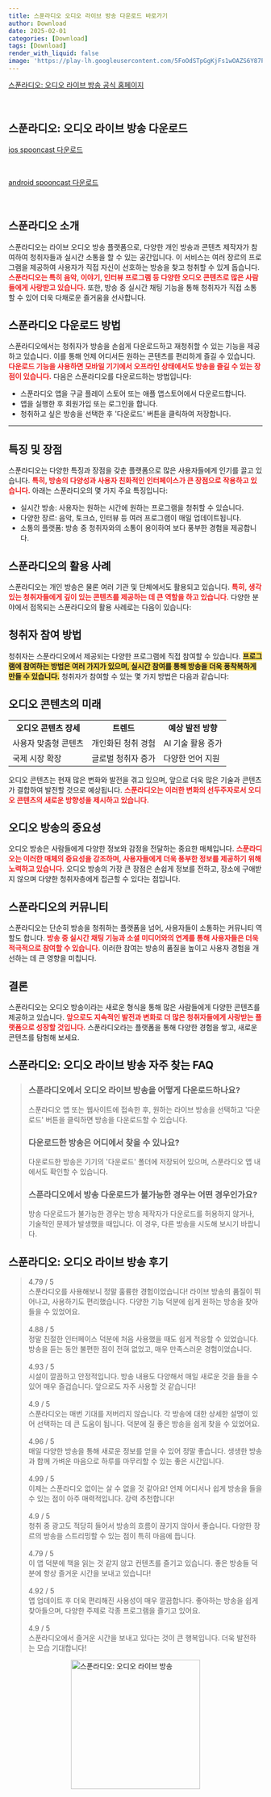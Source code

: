 ```yaml
---
title: 스푼라디오 오디오 라이브 방송 다운로드 바로가기
author: Download
date: 2025-02-01
categories: [Download]
tags: [Download]
render_with_liquid: false
image: 'https://play-lh.googleusercontent.com/5FoOdSTpGgKjFs1wOAZS6Y87PEypkZvbYYAJdRc-ntaZ36L7nI9mThePTaoA0f5lzBRr=s256-rw'
---
```

<p><a class='click-button' title='스푼라디오: 오디오 라이브 방송' href='https://www.spooncast.net/kr' rel='nofollow'>스푼라디오: 오디오 라이브 방송 공식 홈페이지</a></p><br>
<h2 id='스푼라디오: 오디오 라이브 방송_다운로드'>스푼라디오: 오디오 라이브 방송 다운로드</h2>
<p><a class="click-button ios" title="spooncast 다운로드" href="https://apps.apple.com/kr/app/%EC%8A%A4%ED%91%BC%EB%9D%BC%EB%94%94%EC%98%A4-%EC%98%A4%EB%94%94%EC%98%A4-%EB%9D%BC%EC%9D%B4%EB%B8%8C-%EB%B0%A9%EC%86%A1/id1040047095" rel="nofollow">ios spooncast 다운로드</a></p><br>
<p><a class="click-button android" title="spooncast 다운로드" href="https://play.google.comhttps://play.google.com/store/apps/details?id=co.spoonme" rel="nofollow">android spooncast 다운로드</a></p><br>


<h2 id='스푼라디오 소개'>스푼라디오 소개</h2>

<p>스푼라디오는 라이브 오디오 방송 플랫폼으로, 다양한 개인 방송과 콘텐츠 제작자가 참여하여 청취자들과 실시간 소통을 할 수 있는 공간입니다. 이 서비스는 여러 장르의 프로그램을 제공하여 사용자가 직접 자신이 선호하는 방송을 찾고 청취할 수 있게 돕습니다. <b><span style="color: #ee2323;">스푼라디오는 특히 음악, 이야기, 인터뷰 프로그램 등 다양한 오디오 콘텐츠로 많은 사람들에게 사랑받고 있습니다.</span></b> 또한, 방송 중 실시간 채팅 기능을 통해 청취자가 직접 소통할 수 있어 더욱 다채로운 즐거움을 선사합니다.</p>

<h2 id='스푼라디오 다운로드 방법'>스푼라디오 다운로드 방법</h2>

<p>스푼라디오에서는 청취자가 방송을 손쉽게 다운로드하고 재청취할 수 있는 기능을 제공하고 있습니다. 이를 통해 언제 어디서든 원하는 콘텐츠를 편리하게 즐길 수 있습니다. <b><span style="color: #ee2323;">다운로드 기능을 사용하면 모바일 기기에서 오프라인 상태에서도 방송을 즐길 수 있는 장점이 있습니다.</span></b> 다음은 스푼라디오를 다운로드하는 방법입니다:</p>

<ul>
    <li>스푼라디오 앱을 구글 플레이 스토어 또는 애플 앱스토어에서 다운로드합니다.</li>
    <li>앱을 실행한 후 회원가입 또는 로그인을 합니다.</li>
    <li>청취하고 싶은 방송을 선택한 후 '다운로드' 버튼을 클릭하여 저장합니다.</li>
</ul>

<hr />

<h2 id='특징 및 장점'>특징 및 장점</h2>

<p>스푼라디오는 다양한 특징과 장점을 갖춘 플랫폼으로 많은 사용자들에게 인기를 끌고 있습니다. <b><span style="color: #ee2323;">특히, 방송의 다양성과 사용자 친화적인 인터페이스가 큰 장점으로 작용하고 있습니다.</span></b> 아래는 스푼라디오의 몇 가지 주요 특징입니다:</p>

<ul>
    <li>실시간 방송: 사용자는 원하는 시간에 원하는 프로그램을 청취할 수 있습니다.</li>
    <li>다양한 장르: 음악, 토크쇼, 인터뷰 등 여러 프로그램이 매일 업데이트됩니다.</li>
    <li>소통의 플랫폼: 방송 중 청취자와의 소통이 용이하여 보다 풍부한 경험을 제공합니다.</li>
</ul>

<h2 id='스푼라디오의 활용 사례'>스푼라디오의 활용 사례</h2>

<p>스푼라디오는 개인 방송은 물론 여러 기관 및 단체에서도 활용되고 있습니다. <b><span style="color: #ee2323;">특히, 생각 있는 청취자들에게 깊이 있는 콘텐츠를 제공하는 데 큰 역할을 하고 있습니다.</span></b> 다양한 분야에서 접목되는 스푼라디오의 활용 사례로는 다음이 있습니다:</p>

<h2 id='청취자 참여 방법'>청취자 참여 방법</h2>

<p>청취자는 스푼라디오에서 제공되는 다양한 프로그램에 직접 참여할 수 있습니다. <b><span style="background-color: #ffe066;">프로그램에 참여하는 방법은 여러 가지가 있으며, 실시간 참여를 통해 방송을 더욱 풍착복하게 만들 수 있습니다.</span></b> 청취자가 참여할 수 있는 몇 가지 방법은 다음과 같습니다:</p>

<h2 id='오디오 콘텐츠의 미래'>오디오 콘텐츠의 미래</h2>

<table>
    <tr>
        <td style="text-align: center; height: 17px;"><b>오디오 콘텐츠 장세</b></td>
        <td style="text-align: center; height: 17px;"><b>트렌드</b></td>
        <td style="text-align: center; height: 17px;"><b>예상 발전 방향</b></td>
    </tr>
    <tr>
        <td>사용자 맞춤형 콘텐츠</td>
        <td>개인화된 청취 경험</td>
        <td>AI 기술 활용 증가</td>
    </tr>
    <tr>
        <td>국제 시장 확장</td>
        <td>글로벌 청취자 증가</td>
        <td>다양한 언어 지원</td>
    </tr>
</table>

<p>오디오 콘텐츠는 현재 많은 변화와 발전을 겪고 있으며, 앞으로 더욱 많은 기술과 콘텐츠가 결합하여 발전할 것으로 예상됩니다. <b><span style="color: #ee2323;">스푼라디오는 이러한 변화의 선두주자로서 오디오 콘텐츠의 새로운 방향성을 제시하고 있습니다.</span></b></p>

<h2 id='오디오 방송의 중요성'>오디오 방송의 중요성</h2>

<p>오디오 방송은 사람들에게 다양한 정보와 감정을 전달하는 중요한 매체입니다. <b><span style="color: #ee2323;">스푼라디오는 이러한 매체의 중요성을 강조하며, 사용자들에게 더욱 풍부한 정보를 제공하기 위해 노력하고 있습니다.</span></b> 오디오 방송의 가장 큰 장점은 손쉽게 정보를 전하고, 장소에 구애받지 않으며 다양한 청취자층에게 접근할 수 있다는 점입니다.</p>

<h2 id='스푼라디오의 커뮤니티'>스푼라디오의 커뮤니티</h2>

<p>스푼라디오는 단순히 방송을 청취하는 플랫폼을 넘어, 사용자들이 소통하는 커뮤니티 역할도 합니다. <b><span style="color: #ee2323;">방송 중 실시간 채팅 기능과 소셜 미디어와의 연계를 통해 사용자들은 더욱 적극적으로 참여할 수 있습니다.</span></b> 이러한 참여는 방송의 품질을 높이고 사용자 경험을 개선하는 데 큰 영향을 미칩니다.</p>

<h2 id='결론'>결론</h2>

<p>스푼라디오는 오디오 방송이라는 새로운 형식을 통해 많은 사람들에게 다양한 콘텐츠를 제공하고 있습니다. <b><span style="color: #ee2323;">앞으로도 지속적인 발전과 변화로 더 많은 청취자들에게 사랑받는 플랫폼으로 성장할 것입니다.</span></b> 스푼라디오라는 플랫폼을 통해 다양한 경험을 쌓고, 새로운 콘텐츠를 탐험해 보세요.</p>


<h2 id='스푼라디오: 오디오 라이브 방송_자주_찾는_FAQ'>스푼라디오: 오디오 라이브 방송 자주 찾는 FAQ</h2>
<div itemscope="" itemtype="https://schema.org/FAQPage"> <blockquote> <div itemscope="" itemprop="mainEntity" itemtype="https://schema.org/Question"> <h3 itemprop="name">스푼라디오에서 오디오 라이브 방송을 어떻게 다운로드하나요?</h3> <div itemscope="" itemprop="acceptedAnswer" itemtype="https://schema.org/Answer"> <span itemprop="text"> <p>스푼라디오 앱 또는 웹사이트에 접속한 후, 원하는 라이브 방송을 선택하고 '다운로드' 버튼을 클릭하면 방송을 다운로드할 수 있습니다.</p> </span> </div> </div> <div itemscope="" itemprop="mainEntity" itemtype="https://schema.org/Question"> <h3 itemprop="name">다운로드한 방송은 어디에서 찾을 수 있나요?</h3> <div itemscope="" itemprop="acceptedAnswer" itemtype="https://schema.org/Answer"> <span itemprop="text"> <p>다운로드한 방송은 기기의 '다운로드' 폴더에 저장되어 있으며, 스푼라디오 앱 내에서도 확인할 수 있습니다.</p> </span> </div> </div> <div itemscope="" itemprop="mainEntity" itemtype="https://schema.org/Question"> <h3 itemprop="name">스푼라디오에서 방송 다운로드가 불가능한 경우는 어떤 경우인가요?</h3> <div itemscope="" itemprop="acceptedAnswer" itemtype="https://schema.org/Answer"> <span itemprop="text"> <p>방송 다운로드가 불가능한 경우는 방송 제작자가 다운로드를 허용하지 않거나, 기술적인 문제가 발생했을 때입니다. 이 경우, 다른 방송을 시도해 보시기 바랍니다.</p> </span> </div> </div> </blockquote> </div>
<h2 id='스푼라디오: 오디오 라이브 방송_후기'>스푼라디오: 오디오 라이브 방송 후기</h2>
<div itemscope itemtype="https://schema.org/Product">
  <blockquote>
  <div itemprop="review" itemscope itemtype="https://schema.org/Review">
      <div itemprop="reviewRating" itemscope itemtype="https://schema.org/Rating"> <span itemprop="ratingValue">4.79</span> / <span itemprop="bestRating">5</span> </div>
      <span itemprop="reviewBody">스푼라디오를 사용해보니 정말 훌륭한 경험이었습니다! 라이브 방송의 품질이 뛰어나고, 사용하기도 편리했습니다. 다양한 기능 덕분에 쉽게 원하는 방송을 찾아 들을 수 있었어요.</span>
  </div>
  <br>
  <div itemprop="review" itemscope itemtype="https://schema.org/Review">
      <div itemprop="reviewRating" itemscope itemtype="schema.org/Rating"> <span itemprop="ratingValue">4.88</span> / <span itemprop="bestRating">5</span> </div>
      <span itemprop="reviewBody">정말 친절한 인터페이스 덕분에 처음 사용했을 때도 쉽게 적응할 수 있었습니다. 방송을 듣는 동안 불편한 점이 전혀 없었고, 매우 만족스러운 경험이었습니다.</span>
  </div>
  <br>
  <div itemprop="review" itemscope itemtype="https://schema.org/Review">
      <div itemprop="reviewRating" itemscope itemtype="schema.org/Rating"> <span itemprop="ratingValue">4.93</span> / <span itemprop="bestRating">5</span> </div>
      <span itemprop="reviewBody">시설이 깔끔하고 안정적입니다. 방송 내용도 다양해서 매일 새로운 것을 들을 수 있어 매우 즐겁습니다. 앞으로도 자주 사용할 것 같습니다!</span>
  </div>
  <br>
  <div itemprop="review" itemscope itemtype="https://schema.org/Review">
      <div itemprop="reviewRating" itemscope itemtype="schema.org/Rating"> <span itemprop="ratingValue">4.9</span> / <span itemprop="bestRating">5</span> </div>
      <span itemprop="reviewBody">스푼라디오는 매번 기대를 저버리지 않습니다. 각 방송에 대한 상세한 설명이 있어 선택하는 데 큰 도움이 됩니다. 덕분에 질 좋은 방송을 쉽게 찾을 수 있었어요.</span>
  </div>
  <br>
  <div itemprop="review" itemscope itemtype="https://schema.org/Review">
      <div itemprop="reviewRating" itemscope itemtype="schema.org/Rating"> <span itemprop="ratingValue">4.96</span> / <span itemprop="bestRating">5</span> </div>
      <span itemprop="reviewBody">매일 다양한 방송을 통해 새로운 정보를 얻을 수 있어 정말 좋습니다. 생생한 방송과 함께 가벼운 마음으로 하루를 마무리할 수 있는 좋은 시간입니다.</span>
  </div>
  <br>
  <div itemprop="review" itemscope itemtype="https://schema.org/Review">
      <div itemprop="reviewRating" itemscope itemtype="schema.org/Rating"> <span itemprop="ratingValue">4.99</span> / <span itemprop="bestRating">5</span> </div>
      <span itemprop="reviewBody">이제는 스푼라디오 없이는 살 수 없을 것 같아요! 언제 어디서나 쉽게 방송을 들을 수 있는 점이 아주 매력적입니다. 강력 추천합니다!</span>
  </div>
  <br>
  <div itemprop="review" itemscope itemtype="https://schema.org/Review">
      <div itemprop="reviewRating" itemscope itemtype="schema.org/Rating"> <span itemprop="ratingValue">4.9</span> / <span itemprop="bestRating">5</span> </div>
      <span itemprop="reviewBody">청취 중 광고도 적당히 들어서 방송의 흐름이 끊기지 않아서 좋습니다. 다양한 장르의 방송을 스트리밍할 수 있는 점이 특히 마음에 듭니다.</span>
  </div>
  <br>
  <div itemprop="review" itemscope itemtype="https://schema.org/Review">
      <div itemprop="reviewRating" itemscope itemtype="schema.org/Rating"> <span itemprop="ratingValue">4.79</span> / <span itemprop="bestRating">5</span> </div>
      <span itemprop="reviewBody">이 앱 덕분에 책을 읽는 것 같지 않고 컨텐츠를 즐기고 있습니다. 좋은 방송들 덕분에 항상 즐거운 시간을 보내고 있습니다!</span>
  </div>
  <br>
  <div itemprop="review" itemscope itemtype="https://schema.org/Review">
      <div itemprop="reviewRating" itemscope itemtype="schema.org/Rating"> <span itemprop="ratingValue">4.92</span> / <span itemprop="bestRating">5</span> </div>
      <span itemprop="reviewBody">앱 업데이트 후 더욱 편리해진 사용성이 매우 깔끔합니다. 좋아하는 방송을 쉽게 찾아들으며, 다양한 주제로 각종 프로그램을 즐기고 있어요.</span>
  </div>
  <br>
  <div itemprop="review" itemscope itemtype="https://schema.org/Review">
      <div itemprop="reviewRating" itemscope itemtype="schema.org/Rating"> <span itemprop="ratingValue">4.9</span> / <span itemprop="bestRating">5</span> </div>
      <span itemprop="reviewBody">스푼라디오에서 즐거운 시간을 보내고 있다는 것이 큰 행복입니다. 더욱 발전하는 모습 기대합니다!</span>
  </div>
  </blockquote>
</div>
<figure class="image" style="display: flex; justify-content: center; align-items: center; margin: 0;"><img src="https://play-lh.googleusercontent.com/5FoOdSTpGgKjFs1wOAZS6Y87PEypkZvbYYAJdRc-ntaZ36L7nI9mThePTaoA0f5lzBRr=s256-rw" alt="스푼라디오: 오디오 라이브 방송" width="256" height="256" style="max-width: 100%; height: auto;"></figure>